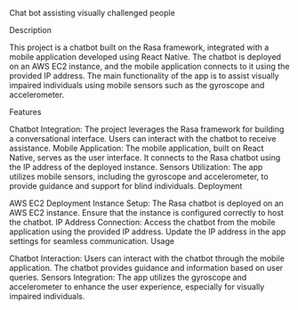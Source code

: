 Chat bot assisting visually challenged people

Description

This project is a chatbot built on the Rasa framework, integrated with a mobile application developed using React Native. The chatbot is deployed on an AWS EC2 instance, and the mobile application connects to it using the provided IP address. The main functionality of the app is to assist visually impaired individuals using mobile sensors such as the gyroscope and accelerometer.

Features

Chatbot Integration: The project leverages the Rasa framework for building a conversational interface. Users can interact with the chatbot to receive assistance.
Mobile Application: The mobile application, built on React Native, serves as the user interface. It connects to the Rasa chatbot using the IP address of the deployed instance.
Sensors Utilization: The app utilizes mobile sensors, including the gyroscope and accelerometer, to provide guidance and support for blind individuals.
Deployment

AWS EC2 Deployment
Instance Setup: The Rasa chatbot is deployed on an AWS EC2 instance. Ensure that the instance is configured correctly to host the chatbot.
IP Address Connection: Access the chatbot from the mobile application using the provided IP address. Update the IP address in the app settings for seamless communication.
Usage

Chatbot Interaction: Users can interact with the chatbot through the mobile application. The chatbot provides guidance and information based on user queries.
Sensors Integration: The app utilizes the gyroscope and accelerometer to enhance the user experience, especially for visually impaired individuals.
